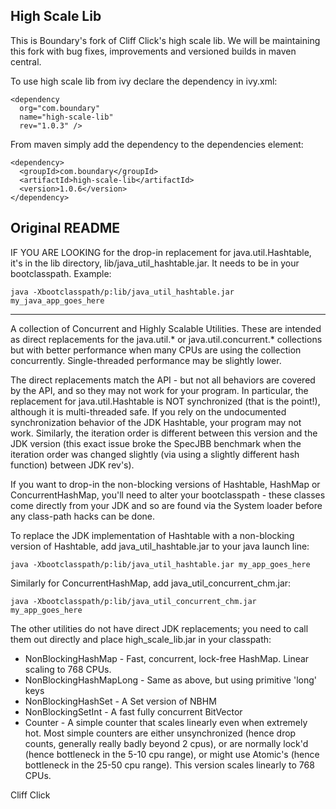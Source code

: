 High Scale Lib
-------------

This is Boundary's fork of Cliff Click's high scale lib.  We will be maintaining this fork with bug fixes, improvements and versioned builds in maven central.

To use high scale lib from ivy declare the dependency in ivy.xml:

    <dependency
      org="com.boundary"
      name="high-scale-lib"
      rev="1.0.3" />
    
From maven simply add the dependency to the dependencies element:

    <dependency>
      <groupId>com.boundary</groupId>
      <artifactId>high-scale-lib</artifactId>
      <version>1.0.6</version>
    </dependency>

Original README
---------------

IF YOU ARE LOOKING for the drop-in replacement for java.util.Hashtable, it's
in the lib directory, lib/java_util_hashtable.jar.  It needs to be in your
bootclasspath.  Example:

    java -Xbootclasspath/p:lib/java_util_hashtable.jar my_java_app_goes_here


---

A collection of Concurrent and Highly Scalable Utilities.  These are intended
as direct replacements for the java.util.* or java.util.concurrent.*
collections but with better performance when many CPUs are using the
collection concurrently.  Single-threaded performance may be slightly lower.

The direct replacements match the API - but not all behaviors are covered by
the API, and so they may not work for your program.  In particular, the
replacement for java.util.Hashtable is NOT synchronized (that is the point!),
although it is multi-threaded safe.  If you rely on the undocumented
synchronization behavior of the JDK Hashtable, your program may not work.
Similarly, the iteration order is different between this version and the JDK
version (this exact issue broke the SpecJBB benchmark when the iteration order
was changed slightly (via using a slightly different hash function) between
JDK rev's).

If you want to drop-in the non-blocking versions of Hashtable, HashMap or
ConcurrentHashMap, you'll need to alter your bootclasspath - these classes
come directly from your JDK and so are found via the System loader before any
class-path hacks can be done.  

To replace the JDK implementation of Hashtable with a non-blocking version of
Hashtable, add java_util_hashtable.jar to your java launch line:

    java -Xbootclasspath/p:lib/java_util_hashtable.jar my_app_goes_here

Similarly for ConcurrentHashMap, add java_util_concurrent_chm.jar:

    java -Xbootclasspath/p:lib/java_util_concurrent_chm.jar my_app_goes_here


The other utilities do not have direct JDK replacements; you need to call them
out directly and place high_scale_lib.jar in your classpath:

- NonBlockingHashMap - Fast, concurrent, lock-free HashMap.  Linear scaling to 768 CPUs.
- NonBlockingHashMapLong - Same as above, but using primitive 'long' keys
- NonBlockingHashSet - A Set version of NBHM
- NonBlockingSetInt - A fast fully concurrent BitVector
- Counter - A simple counter that scales linearly even when extremely hot.
  Most simple counters are either unsynchronized (hence drop counts, generally
  really badly beyond 2 cpus), or are normally lock'd (hence bottleneck in the
  5-10 cpu range), or might use Atomic's (hence bottleneck in the 25-50 cpu
  range).  This version scales linearly to 768 CPUs.
  


Cliff Click

